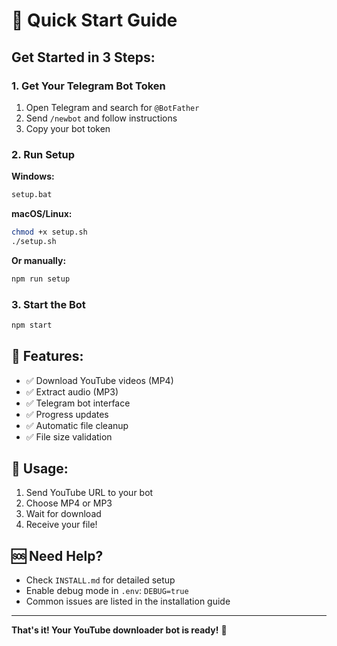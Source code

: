 # 🚀 Quick Start Guide

## Get Started in 3 Steps:

### 1. Get Your Telegram Bot Token
1. Open Telegram and search for `@BotFather`
2. Send `/newbot` and follow instructions
3. Copy your bot token

### 2. Run Setup
**Windows:**
```cmd
setup.bat
```

**macOS/Linux:**
```bash
chmod +x setup.sh
./setup.sh
```

**Or manually:**
```bash
npm run setup
```

### 3. Start the Bot
```bash
npm start
```

## 🎯 Features:
- ✅ Download YouTube videos (MP4)
- ✅ Extract audio (MP3)
- ✅ Telegram bot interface
- ✅ Progress updates
- ✅ Automatic file cleanup
- ✅ File size validation

## 📱 Usage:
1. Send YouTube URL to your bot
2. Choose MP4 or MP3
3. Wait for download
4. Receive your file!

## 🆘 Need Help?
- Check `INSTALL.md` for detailed setup
- Enable debug mode in `.env`: `DEBUG=true`
- Common issues are listed in the installation guide

---
**That's it! Your YouTube downloader bot is ready!** 🎉
